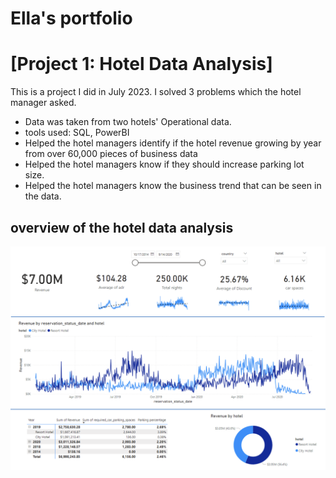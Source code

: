 # Ella's portfolio
# [Project 1: Hotel Data Analysis]
This is a project I did in July 2023. I solved 3 problems which the hotel manager asked.
* Data was taken from two hotels' Operational data.
* tools used: SQL, PowerBI
* Helped the hotel managers identify if the hotel revenue growing by year from over 60,000 pieces of business data
* Helped the hotel managers know if they should increase parking lot size.
* Helped the hotel managers know the business trend that can be seen in the data.
## overview of the hotel data analysis
![](images/WechatIMG585.png)

